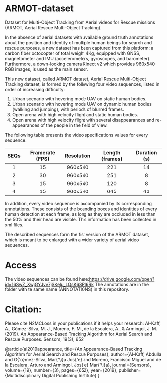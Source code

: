 # ARMOT-dataset
Dataset for Multi-Object Tracking from Aerial videos for Rescue missions (ARMOT, Aerial Rescue Multi-Object Tracking).

In the absence of aerial datasets with available ground truth annotations about the position and identity of multiple human beings for search and rescue purposes, a new dataset has been captured from this platform:
a carbon fiber octocopter of total weight 4Kg, equipped with GNSS, magnetometer and IMU (accelerometers, gyroscopes, and barometer). Furthermore, a down-looking camera Kinect v2 which provides 960x540 RGB images, is used as the main sensor. 

This new dataset, called ARMOT dataset, Aerial Rescue Multi-Object Tracking dataset, is formed by the following four video sequences, listed in order of increasing difficulty:

1. Urban scenario with hovering mode UAV on static human bodies.
2. Urban scenario with hovering mode UAV on dynamic human bodies (walking and jumping), with periods of blurred frames.
3. Open arena with high velocity flight and static human bodies.
4. Open arena with high velocity flight with several disappearances and re-appearances of the people in the field of view.

The following table presents the video specifications values for every sequence.


| SEQs | Framerate (FPS) | Resolution | Length (frames) | Duration (s) |
| :--: | :-------------: | :--------: | :-------------: | :----------: |
|   1  |        15       |   960x540  |       221       |      14      | 
|   2  |        30       |   960x540  |       251       |       8      |
|   3  |        15       |   960x540  |       120       |       8      | 
|   4  |        15       |   960x540  |       645       |      43      |


In addition, every video sequence is accompanied by its corresponding annotations. These consists of the bounding boxes and identities of every human detection at each frame, as long as they are occluded in less than the 50\% and their head are visible. This information has been collected in xml files. 

The described sequences form the fist version of the ARMOT dataset, which is meant to be enlarged with a wider variety of aerial video sequences. 


# Access
The video sequences can be found here:https://drive.google.com/open?id=16SwZ_XwjGYJvv7jSKeIu_LQsK68F16Rk
The annotations are in the folder with te same name (ANNOTATIONS) in this repository.

# Citation: 
Please cite N2MCLoss in your publications if it helps your research:
Al-Kaff, A., Gómez-Silva, M. J., Moreno, F. M., de la Escalera, A., & Armingol, J. M. (2019). An Appearance-Based Tracking Algorithm for Aerial Search and Rescue Purposes. Sensors, 19(3), 652.

@article{al2019appearance,
  title={An Appearance-Based Tracking Algorithm for Aerial Search and Rescue Purposes},
  author={Al-Kaff, Abdulla and G{\'o}mez-Silva, Mar{\'\i}a Jos{\'e} and Moreno, Francisco Miguel and de la Escalera, Arturo and Armingol, Jos{\'e} Mar{\'\i}a},
  journal={Sensors},
  volume={19},
  number={3},
  pages={652},
  year={2019},
  publisher={Multidisciplinary Digital Publishing Institute}
}

